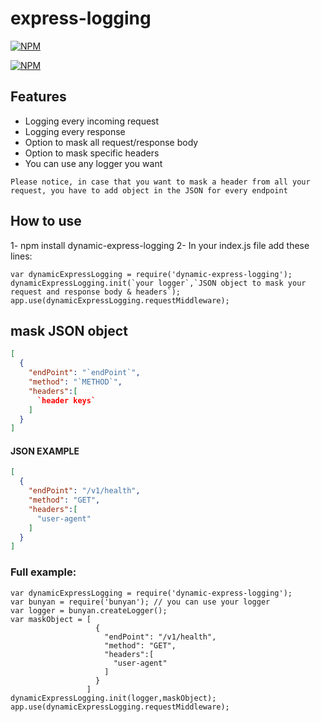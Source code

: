 # express-logging
[![NPM](https://nodei.co/npm/dynamic-express-logging.png)](https://nodei.co/npm/dynamic-express-logging/)

[![NPM](https://nodei.co/npm-dl/dynamic-express-logging.png?height=3)](https://nodei.co/npm/dynamic-express-logging/)


## Features
* Logging every incoming request
* Logging every response
* Option to mask all request/response body
* Option to mask specific headers
* You can use any logger you want

`Please notice, in case that you want to mask a header from all your request, you have to add object in the JSON for every endpoint`

## How to use
1- npm install dynamic-express-logging
2- In your index.js file add these lines:
```node
var dynamicExpressLogging = require('dynamic-express-logging');
dynamicExpressLogging.init(`your logger`,`JSON object to mask your request and response body & headers`);
app.use(dynamicExpressLogging.requestMiddleware);
```

## mask JSON object
```json
[
  {
    "endPoint": "`endPoint`",
    "method": "`METHOD`",
    "headers":[
      `header keys`
    ]
  }
]
```
#### JSON EXAMPLE
```json
[
  {
    "endPoint": "/v1/health",
    "method": "GET",
    "headers":[
      "user-agent"
    ]
  }
]
```


### Full example:
```node
var dynamicExpressLogging = require('dynamic-express-logging');
var bunyan = require('bunyan'); // you can use your logger
var logger = bunyan.createLogger();
var maskObject = [
                   {
                     "endPoint": "/v1/health",
                     "method": "GET",
                     "headers":[
                       "user-agent"
                     ]
                   }
                 ]
dynamicExpressLogging.init(logger,maskObject);
app.use(dynamicExpressLogging.requestMiddleware);
```
